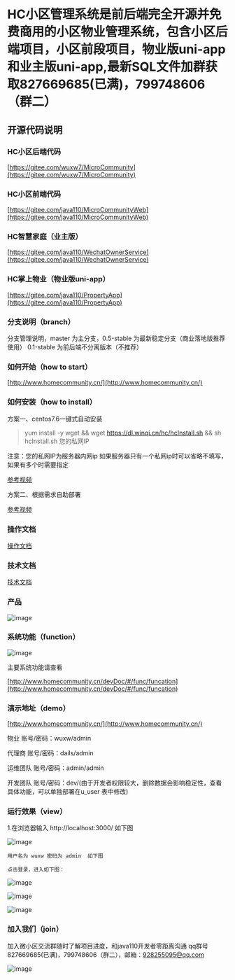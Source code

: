 # HC小区管理系统是前后端完全开源并免费商用的小区物业管理系统，包含小区后端项目，小区前段项目，物业版uni-app和业主版uni-app,最新SQL文件加群获取827669685(已满)，799748606（群二）

## 开源代码说明

### HC小区后端代码
 [https://gitee.com/wuxw7/MicroCommunity](https://gitee.com/wuxw7/MicroCommunity)
### HC小区前端代码
[https://gitee.com/java110/MicroCommunityWeb](https://gitee.com/java110/MicroCommunityWeb)
### HC智慧家庭（业主版）
[https://gitee.com/java110/WechatOwnerService](https://gitee.com/java110/WechatOwnerService)
### HC掌上物业（物业版uni-app）
[https://gitee.com/java110/PropertyApp](https://gitee.com/java110/PropertyApp)

### 分支说明（branch）

分支管理说明，master 为主分支，0.5-stable 为最新稳定分支（商业落地版推荐使用） 0.1-stable 为前后端不分离版本（不推荐）


### 如何开始（how to start）

[http://www.homecommunity.cn/](http://www.homecommunity.cn/)

### 如何安装（how to install）

方案一、centos7.6一键式自动安装

> yum install -y wget && wget https://dl.winqi.cn/hc/hcInstall.sh && sh hcInstall.sh 您的私网IP

注意：您的私网IP为服务器内网ip 如果服务器只有一个私网ip时可以省略不填写，如果有多个时需要指定

[参考视频](https://www.bilibili.com/video/BV1Dk4y19728/)

方案二、根据需求自助部署

[参考视频](https://www.bilibili.com/video/BV1N7411E7rf/)

### 操作文档

[操作文档](http://www.homecommunity.cn/operateDoc)

### 技术文档

[技术文档](http://www.homecommunity.cn/devDoc)

    
### 产品

   ![image](docs/img/hc.png)

    
### 系统功能（function） 

   ![image](docs/img/func.png)
   
   主要系统功能请查看
     
   [http://www.homecommunity.cn/devDoc/#/func/funcation](http://www.homecommunity.cn/devDoc/#/func/funcation)
  

### 演示地址（demo）

[http://www.homecommunity.cn/](http://www.homecommunity.cn/)

物业 账号/密码：wuxw/admin

代理商 账号/密码：dails/admin

运维团队 账号/密码：admin/admin

开发团队 账号/密码：dev/(由于开发者权限较大，删除数据会影响稳定性，查看具体功能，可以单独部署在u_user 表中修改)

### 运行效果（view）
1.在浏览器输入 http://localhost:3000/ 如下图

![image](docs/img/login.png)

    用户名为 wuxw 密码为 admin  如下图

    点击登录，进入如下图：

![image](docs/img/0004.png)

![image](docs/img/index.png)

![image](docs/img/owner.png)


### 加入我们（join）

加入微小区交流群随时了解项目进度，和java110开发者零距离沟通 qq群号 827669685(已满)，799748606（群二），邮箱：928255095@qq.com

![image](docs/img/qq.png)



